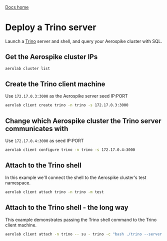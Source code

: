 [Docs home](../../README.md)

# Deploy a Trino server


Launch a [Trino](https://trino.io/) server and shell, and query your Aerospike cluster with SQL.

## Get the Aerospike cluster IPs

```bash
aerolab cluster list
```

## Create the Trino client machine

Use `172.17.0.3:3000` as the Aerospike server seed IP:PORT

```bash
aerolab client create trino -n trino -s 172.17.0.3:3000
```

## Change which Aerospike cluster the Trino server communicates with

Use `172.17.0.4:3000` as seed IP:PORT

```bash
aerolab client configure trino -n trino -s 172.17.0.4:3000
```

## Attach to the Trino shell
In this example we'll connect the shell to the Aerospike cluster's test
namespace.

```bash
aerolab client attach trino -n trino -m test
```

## Attach to the Trino shell - the long way
This example demonstrates passing the Trino shell command to the Trino client
machine.
```bash
aerolab client attach -n trino -- su - trino -c "bash ./trino --server 127.0.0.1:8080 --catalog aerospike --schema test"
```
